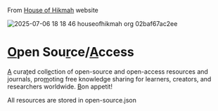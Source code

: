 From [House of Hikmah](https://houseofhikmah.org/#open-source) website

![2025-07-06 18 18 46 houseofhikmah org 02baf67ac2ee](https://github.com/user-attachments/assets/6d7a811e-7e3d-4acd-8bad-46ba1a13dc58)

<h1><a href="https://www.google.com/search?q=1.2%2B%28sqrt%281-%28sqrt%28x%5E2%2By%5E2%29%29%5E2%29+%2B+1+-+x%5E2-y%5E2%29+*+%28sin+%281808+*+%28x*8%2By%2F1%2B8%29%29%2B1%2F8%29+from+-1.8+to+1.8&sca_esv=9618b3d17554a7c1&sxsrf=ADLYWIIE_sU6sSQM6qB6AQVHCYxtinRqZA%3A1736052224096&ei=AA56Z8TCBaCUseMP8sm5wQ8&ved=0ahUKEwjEwoPB4t2KAxUgSmwGHfJkLvgQ4dUDCBA&uact=5&oq=1.2%2B%28sqrt%281-%28sqrt%28x%5E2%2By%5E2%29%29%5E2%29+%2B+1+-+x%5E2-y%5E2%29+*+%28sin+%281808+*+%28x*8%2By%2F1%2B8%29%29%2B1%2F8%29+from+-1.8+to+1.8&gs_lp=Egxnd3Mtd2l6LXNlcnAiXzEuMisoc3FydCgxLShzcXJ0KHheMit5XjIpKV4yKSArIDEgLSB4XjIteV4yKSAqIChzaW4gKDE4MDggKiAoeCo4K3kvMSs4KSkrMS84KSBmcm9tIC0xLjggdG8gMS44SMoPUJUHWOoLcAF4AJABAJgBUKABgQGqAQEyuAEDyAEA-AEBmAIAoAIAmAMAiAYBkgcAoAda&sclient=gws-wiz-serp">O</a>pen Sou<a href="https://images.yourstory.com/cs/wordpress/2017/08/Richard_Stallman-CC.jpg">r</a>ce/<a href="https://i0.wp.com/therealnews.com/wp-content/uploads/2023/01/GettyImages-160604909-scaled.jpg">A</a>ccess</h1>
<p><a href="https://upload.wikimedia.org/wikipedia/commons/c/c3/Alexandra_Elbakyan_at_the_barbershop_in_2021.jpg">A</a> cura<a href="https://media.wired.com/photos/59332d1f95879f6d0c00ad9e/master/w_1600,c_limit/berners-lee.jpg">t</a>ed coll<a href="https://usesthis.com/images/interviews/eric.s.raymond/portrait.jpg">e</a>ction of open-source and open-access resources and <a href="https://static01.nyt.com/images/2013/06/30/magazine/30wales1/mag-30Wales-t_CA0-superJumbo.jpg">j</a>ournals, pro<a href="https://www.ibiology.org/wp-content/uploads/2017/07/Michael_Eisen_HHMI.jpg">m</a>oting free knowledge sharing for learners, creators, and researchers worldwide. <a href="https://upload.wikimedia.org/wikipedia/commons/thumb/e/e8/Brewster_Kahle_at_the_Grand_Re-Opening_of_the_Public_Domain_%2846207808694%29_%28cropped%29.jpg/1920px-Brewster_Kahle_at_the_Grand_Re-Opening_of_the_Public_Domain_%2846207808694%29_%28cropped%29.jpg">B</a>on appetit!</p>

All resources are stored in open-source.json
